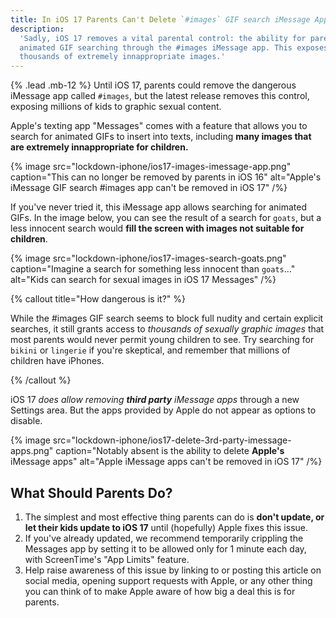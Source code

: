 ```yaml
---
title: In iOS 17 Parents Can't Delete `#images` GIF search iMessage App
description:
  'Sadly, iOS 17 removes a vital parental control: the ability for parents to disable
  animated GIF searching through the #images iMessage app. This exposes children to
  thousands of extremely innappropriate images.'
---
```


{% .lead .mb-12 %} Until iOS 17, parents could remove the dangerous iMessage app called
`#images`, but the latest release removes this control, exposing millions of kids to
graphic sexual content.

Apple's texting app "Messages" comes with a feature that allows you to search for animated
GIFs to insert into texts, including **many images that are extremely innappropriate for
children.**

{% image src="lockdown-iphone/ios17-images-imessage-app.png" caption="This can no longer be removed by parents in iOS 16" alt="Apple's iMessage GIF search #images app can't be removed in iOS 17" /%}

If you've never tried it, this iMessage app allows searching for animated GIFs. In the
image below, you can see the result of a search for `goats`, but a less innocent search
would **fill the screen with images not suitable for children**.

{% image src="lockdown-iphone/ios17-images-search-goats.png" caption="Imagine a search for something less innocent than <code>goats</code>..." alt="Kids can search for sexual images in iOS 17 Messages" /%}

{% callout title="How dangerous is it?" %}

While the #images GIF search seems to block full nudity and certain explicit searches, it
still grants access to _thousands of sexually graphic images_ that most parents would
never permit young children to see. Try searching for `bikini` or `lingerie` if you're
skeptical, and remember that millions of children have iPhones.

{% /callout %}

iOS 17 _does allow removing **third party** iMessage apps_ through a new Settings area.
But the apps provided by Apple do not appear as options to disable.

{% image src="lockdown-iphone/ios17-delete-3rd-party-imessage-apps.png" caption="Notably absent is the ability to delete <b>Apple's</b> iMessage apps" alt="Apple iMessage apps can't be removed in iOS 17" /%}

## What Should Parents Do?

1. The simplest and most effective thing parents can do is **don't update, or let their
   kids update to iOS 17** until (hopefully) Apple fixes this issue.
2. If you've already updated, we recommend temporarily crippling the Messages app by
   setting it to be allowed only for 1 minute each day, with ScreenTime's "App Limits"
   feature.
3. Help raise awareness of this issue by linking to or posting this article on social
   media, opening support requests with Apple, or any other thing you can think of to make
   Apple aware of how big a deal this is for parents.
